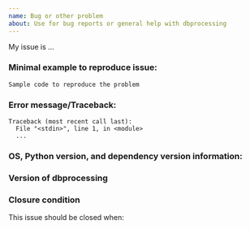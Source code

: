 ```yaml
---
name: Bug or other problem
about: Use for bug reports or general help with dbprocessing
---
```


<!-- 
Thank you for contributing to the dbprocessing community by
taking the time to report a dbprocessing issue. Please
describe the issue in detail, and fill in the applicable fields
below.

Please also include a title that is descriptive, but not too long (under
about 80 characters), as it will be included in release notes.

You can delete the sections that don't apply to your
issue. For example, if a feature is inadequately
described, simply delete all sections below and 
describe how the documentation is lacking. If you
think you've found a bug that produces unwanted or
incorrect behavior then delete the "Error Message"
section and include a description of what the code
does along with a description of what you think it
should do.

You can view the final output by clicking the preview
button above.
-->

My issue is ...

### Minimal example to reproduce issue:
<!-- 
If you place your code between the triple backticks below, 
it will be marked as a code block automatically.
If possible, please provide a minimal example that succinctly
illustrate the issue.
-->


```
Sample code to reproduce the problem
```

### Error message/Traceback:
<!-- If any, paste the *full* error message inside a code block
as above (starting from line Traceback)
-->

```
Traceback (most recent call last):
  File "<stdin>", line 1, in <module>
  ...
```

### OS, Python version, and dependency version information:
<!-- You can run the following and paste the result in a code 
block.
```
import platform
import sys
import sqlalchemy

print(platform.platform())
print(sys.version_info)
print('sqlalchemy={0}'.format(sqlalchemy.__version__))
```
-->

### Version of dbprocessing
<!-- What version of dbprocessing are you using and where did you
download it from?
-->

### Closure condition
<!--
What condition would indicate this issue is "complete" and should be closed?
For instance, it might be appropriate to close when documentation is
updated to address a lack of clarity, or when a bugfix and appropriate
test are merged. This doesn't have to be set in stone; the dbprocessing
team can help with the decision after the issue is opened.
-->
This issue should be closed when:
